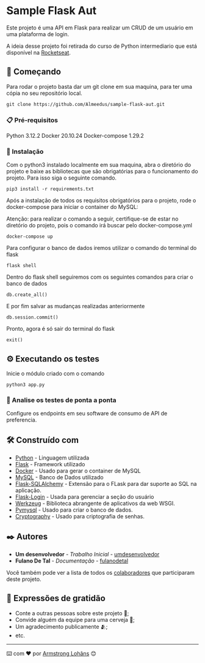 # Sample Flask Aut

Este projeto é uma API em Flask para realizar um CRUD de um usuário em uma plataforma de login.

A ideia desse projeto foi retirada do curso de Python intermediario que está disponível na [Rocketseat](https://app.rocketseat.com.br/journey/python/overview).

## 🚀 Começando

Para rodar o projeto basta dar um git clone em sua maquina, para ter uma cópia no seu repositório local.
```
git clone https://github.com/Almeedus/sample-flask-aut.git
```

### 📋 Pré-requisitos

Python 3.12.2
Docker 20.10.24
Docker-compose 1.29.2

### 🔧 Instalação

Com o python3 instalado localmente em sua maquina, abra o diretório do projeto e baixe as bibliotecas que são obrigatórias para o funcionamento do projeto. Para isso siga o seguinte comando.
```
pip3 install -r requirements.txt
```

Após a instalação de todos os requisitos obrigatórios para o projeto, rode o docker-compose para iniciar o container do MySQL:

Atenção: para realizar o comando a seguir, certifique-se de estar no diretório do projeto, pois o comando irá buscar pelo docker-compose.yml
```
docker-compose up
```

Para configurar o banco de dados iremos utilizar o comando do terminal do flask
```
flask shell
```

Dentro do flask shell seguiremos com os seguintes comandos para criar o banco de dados
```
db.create_all()
```

E por fim salvar as mudanças realizadas anteriormente
```
db.session.commit()
```

Pronto, agora é só sair do terminal do flask
```
exit()
```

## ⚙️ Executando os testes

Inicie o módulo criado com o comando
```
python3 app.py
```

### 🔩 Analise os testes de ponta a ponta

Configure os endpoints em seu software de consumo de API de preferencia. 



## 🛠️ Construído com

* [Python](https://docs.python.org/3/) - Linguagem utilizada
* [Flask](https://docs.python.org/3/) - Framework utilizado
* [Docker](https://docs.docker.com/) - Usado para gerar o container de MySQL
* [MySQL](https://dev.mysql.com/doc/) - Banco de Dados utilizado
* [Flask-SQLAlchemy](https://flask-sqlalchemy.palletsprojects.com/en/3.1.x/) - Extensão para o FLask para dar suporte ao SQL na aplicação.
* [Flask-Login](https://flask-login.readthedocs.io/en/latest/) - Usada para gerenciar a seção do usuário
* [Werkzeug](https://werkzeug.palletsprojects.com/en/3.0.x/) - Biblioteca abrangente de aplicativos da web WSGI.
* [Pymysql](https://pymysql.readthedocs.io/en/latest/) - Usado para criar o banco de dados.
* [Cryptography](https://cryptography.io/en/latest/) - Usado para criptografia de senhas.


## ✒️ Autores


* **Um desenvolvedor** - *Trabalho Inicial* - [umdesenvolvedor](https://github.com/linkParaPerfil)
* **Fulano De Tal** - *Documentação* - [fulanodetal](https://github.com/linkParaPerfil)

Você também pode ver a lista de todos os [colaboradores](https://github.com/usuario/projeto/colaboradores) que participaram deste projeto.


## 🎁 Expressões de gratidão

* Conte a outras pessoas sobre este projeto 📢;
* Convide alguém da equipe para uma cerveja 🍺;
* Um agradecimento publicamente 🫂;
* etc.


---
⌨️ com ❤️ por [Armstrong Lohãns](https://gist.github.com/lohhans) 😊